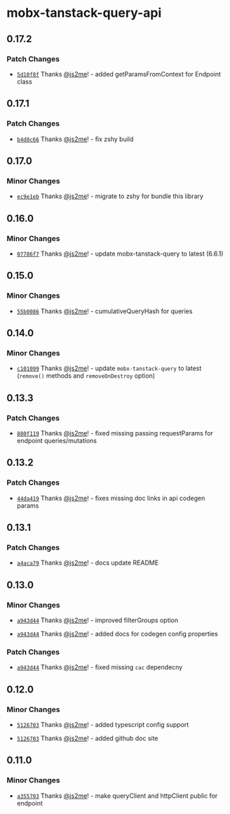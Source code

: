 # mobx-tanstack-query-api

## 0.17.2

### Patch Changes

- [`5d10f8f`](https://github.com/js2me/mobx-tanstack-query-api/commit/5d10f8ff58ba2cb162a7619290aecd8f2b6d2a36) Thanks [@js2me](https://github.com/js2me)! - added getParamsFromContext for Endpoint class

## 0.17.1

### Patch Changes

- [`b4d8c66`](https://github.com/js2me/mobx-tanstack-query-api/commit/b4d8c6643555ed77c68435ea6443685dfbf15d10) Thanks [@js2me](https://github.com/js2me)! - fix zshy build

## 0.17.0

### Minor Changes

- [`ec9e1eb`](https://github.com/js2me/mobx-tanstack-query-api/commit/ec9e1eb8091b31a87694678ad1bb5f096d736150) Thanks [@js2me](https://github.com/js2me)! - migrate to zshy for bundle this library

## 0.16.0

### Minor Changes

- [`07786f7`](https://github.com/js2me/mobx-tanstack-query-api/commit/07786f7f6f38fc9c40a4be88698be71084a6ac83) Thanks [@js2me](https://github.com/js2me)! - update mobx-tanstack-query to latest (6.6.1)

## 0.15.0

### Minor Changes

- [`55b0086`](https://github.com/js2me/mobx-tanstack-query-api/commit/55b0086b144b44cab2c1eeaa87da87f666e37c0d) Thanks [@js2me](https://github.com/js2me)! - cumulativeQueryHash for queries

## 0.14.0

### Minor Changes

- [`c101099`](https://github.com/js2me/mobx-tanstack-query-api/commit/c101099a4ed9f33e504e1a9beccf2627c84f3d06) Thanks [@js2me](https://github.com/js2me)! - update `mobx-tanstack-query` to latest (`remove()` methods and `removeOnDestroy` option)

## 0.13.3

### Patch Changes

- [`880f119`](https://github.com/js2me/mobx-tanstack-query-api/commit/880f1198079f965f9d252fb128f8861639853a05) Thanks [@js2me](https://github.com/js2me)! - fixed missing passing requestParams for endpoint queries/mutations

## 0.13.2

### Patch Changes

- [`44da419`](https://github.com/js2me/mobx-tanstack-query-api/commit/44da4190c354282247585387b7ec00a06e7cdc9e) Thanks [@js2me](https://github.com/js2me)! - fixes missing doc links in api codegen params

## 0.13.1

### Patch Changes

- [`a4aca79`](https://github.com/js2me/mobx-tanstack-query-api/commit/a4aca79c7841234cca345c4c2dd4640c8d2398c5) Thanks [@js2me](https://github.com/js2me)! - docs update README

## 0.13.0

### Minor Changes

- [`a943d44`](https://github.com/js2me/mobx-tanstack-query-api/commit/a943d441e30317db397a00222e749ef7cb09b527) Thanks [@js2me](https://github.com/js2me)! - improved filterGroups option

- [`a943d44`](https://github.com/js2me/mobx-tanstack-query-api/commit/a943d441e30317db397a00222e749ef7cb09b527) Thanks [@js2me](https://github.com/js2me)! - added docs for codegen config properties

### Patch Changes

- [`a943d44`](https://github.com/js2me/mobx-tanstack-query-api/commit/a943d441e30317db397a00222e749ef7cb09b527) Thanks [@js2me](https://github.com/js2me)! - fixed missing `cac` dependecny

## 0.12.0

### Minor Changes

- [`5126703`](https://github.com/js2me/mobx-tanstack-query-api/commit/5126703958422850657aadf80b4f82c76cbedb4d) Thanks [@js2me](https://github.com/js2me)! - added typescript config support

- [`5126703`](https://github.com/js2me/mobx-tanstack-query-api/commit/5126703958422850657aadf80b4f82c76cbedb4d) Thanks [@js2me](https://github.com/js2me)! - added github doc site

## 0.11.0

### Minor Changes

- [`a355703`](https://github.com/js2me/mobx-tanstack-query-api/commit/443191d436ee20a11b6dc7b51654f6619a355703) Thanks [@js2me](https://github.com/js2me)! - make queryClient and httpClient public for endpoint
